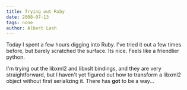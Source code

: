 ```yaml
---
title: Trying out Ruby
date: 2008-07-13
tags: none
author: Albert Lash
---
```

Today I spent a few hours digging into Ruby. I've tried it out a few times before, but barely scratched the surface. Its nice. Feels like a friendlier python.

I'm trying out the libxml2 and libxslt bindings, and they are very straightforward, but I haven't yet figured out how to transform a libxml2 object without first serializing it. There has <strong>got</strong> to be a way...

